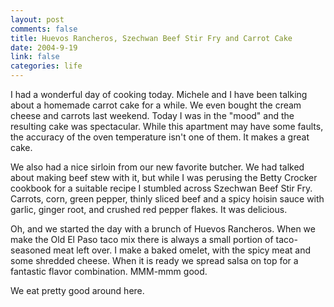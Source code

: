 ```yaml
--- 
layout: post
comments: false
title: Huevos Rancheros, Szechwan Beef Stir Fry and Carrot Cake
date: 2004-9-19
link: false
categories: life
---
```

I had a wonderful day of cooking today. Michele and I have been talking about a homemade carrot cake for a while. We even bought the cream cheese and carrots last weekend. Today I was in the "mood" and the resulting cake was spectacular. While this apartment may have some faults, the accuracy of the oven temperature isn't one of them. It makes a great cake.

We also had a nice sirloin from our new favorite butcher. We had talked about making beef stew with it, but while I was perusing the Betty Crocker cookbook for a suitable recipe I stumbled across Szechwan Beef Stir Fry. Carrots, corn, green pepper, thinly sliced beef and a spicy hoisin sauce with garlic, ginger root, and crushed red pepper flakes. It was delicious.

Oh, and we started the day with a brunch of Huevos Rancheros. When we make the Old El Paso taco mix there is always a small portion of taco-seasoned meat left over. I make a baked omelet, with the spicy meat and some shredded cheese. When it is ready we spread salsa on top for a fantastic flavor combination. MMM-mmm good.

We eat pretty good around here.
